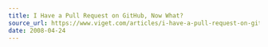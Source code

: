 ```yaml
---
title: I Have a Pull Request on GitHub, Now What?
source_url: https://www.viget.com/articles/i-have-a-pull-request-on-github-now-what/
date: 2008-04-24
---
```

